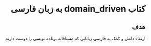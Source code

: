 <h1 dir="rtl">  کتاب domain_driven به زبان فارسی</h1>

<div dir="rtl">

## هدف

ارتقاء دانش و کمک به فارسی زبانانی که مشتاقانه برنامه نویسی را دوست دارند.

</div>